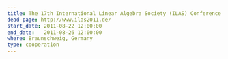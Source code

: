 ```yaml
---
title: The 17th International Linear Algebra Society (ILAS) Conference
dead-page: http://www.ilas2011.de/
start_date: 2011-08-22 12:00:00
end_date:   2011-08-26 12:00:00
where: Braunschweig, Germany
type: cooperation
---
```


